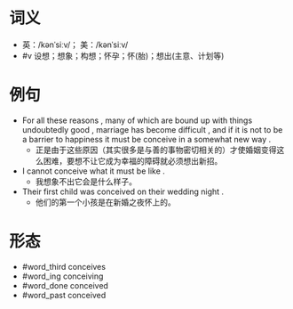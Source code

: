 # 词义
- 英：/kənˈsiːv/； 美：/kənˈsiːv/
- #v 设想；想象；构想；怀孕；怀(胎)；想出(主意、计划等)
# 例句
- For all these reasons , many of which are bound up with things undoubtedly good , marriage has become difficult , and if it is not to be a barrier to happiness it must be conceive in a somewhat new way .
	- 正是由于这些原因（其实很多是与善的事物密切相关的）才使婚姻变得这么困难，要想不让它成为幸福的障碍就必须想出新招。
- I cannot conceive what it must be like .
	- 我想象不出它会是什么样子。
- Their first child was conceived on their wedding night .
	- 他们的第一个小孩是在新婚之夜怀上的。
# 形态
- #word_third conceives
- #word_ing conceiving
- #word_done conceived
- #word_past conceived
